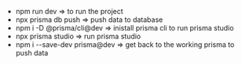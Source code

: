 - npm run dev => to run the project
- npx prisma db push => push data to database
- npm i -D @prisma/cli@dev => inistall prisma cli to run prisma studio
- npx prisma studio => run prisma studio
- npm i --save-dev prisma@dev => get back to the working prisma to push data
